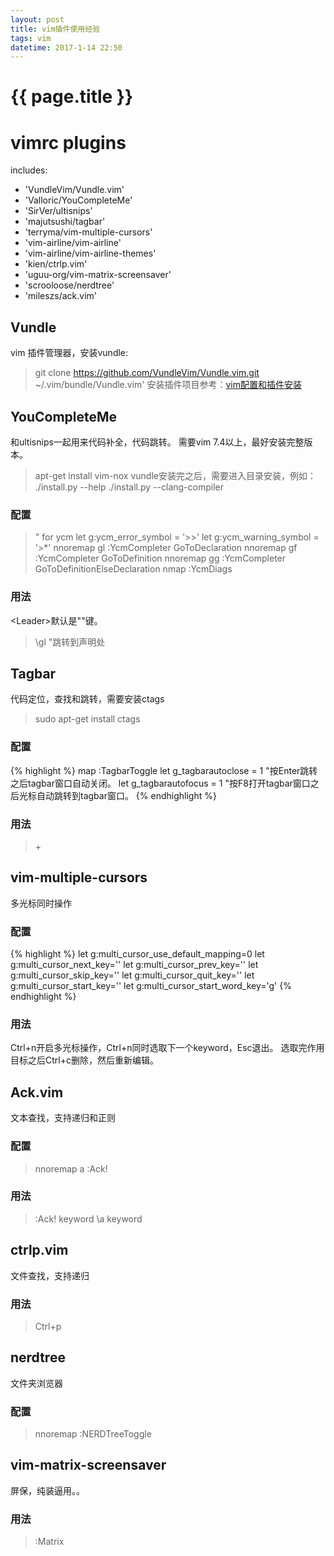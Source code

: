```yaml
---
layout: post
title: vim插件使用经验
tags: vim
datetime: 2017-1-14 22:50
---
```


{{ page.title }}
================
# vimrc plugins
includes:
- 'VundleVim/Vundle.vim'
- 'Valloric/YouCompleteMe'
- 'SirVer/ultisnips'
- 'majutsushi/tagbar'
- 'terryma/vim-multiple-cursors'
- 'vim-airline/vim-airline'
- 'vim-airline/vim-airline-themes'
- 'kien/ctrlp.vim'
- 'uguu-org/vim-matrix-screensaver'
- 'scrooloose/nerdtree'
- 'mileszs/ack.vim'

## Vundle
vim 插件管理器，安装vundle:
> git clone https://github.com/VundleVim/Vundle.vim.git ~/.vim/bundle/Vundle.vim'
安装插件项目参考：<a href="https://github.com/layjump/vimrc.git">vim配置和插件安装</a>

## YouCompleteMe
和ultisnips一起用来代码补全，代码跳转。
需要vim 7.4以上，最好安装完整版本。
> apt-get install vim-nox
vundle安装完之后，需要进入目录安装，例如：
> ./install.py --help
> ./install.py --clang-compiler
### 配置
> " for ycm
> let g:ycm_error_symbol = '>>'
> let g:ycm_warning_symbol = '>*'
> nnoremap <leader>gl :YcmCompleter GoToDeclaration<CR>
> nnoremap <leader>gf :YcmCompleter GoToDefinition<CR>
> nnoremap <leader>gg :YcmCompleter GoToDefinitionElseDeclaration<CR>
> nmap <F4> :YcmDiags<CR>
### 用法
\<Leader\>默认是"\"键。
> \gl "跳转到声明处

## Tagbar
代码定位，查找和跳转，需要安装ctags
> sudo apt-get install ctags
### 配置
{% highlight %}
map <F8> :TagbarToggle<CR>
let g_tagbarautoclose = 1 "按Enter跳转之后tagbar窗口自动关闭。
let g_tagbarautofocus = 1 "按F8打开tagbar窗口之后光标自动跳转到tagbar窗口。
{% endhighlight %}
### 用法
> <F8>+<Enter>

## vim-multiple-cursors
多光标同时操作
### 配置
{% highlight %}
let g:multi_cursor_use_default_mapping=0
let g:multi_cursor_next_key='<C-n>'
let g:multi_cursor_prev_key='<C-p>'
let g:multi_cursor_skip_key='<C-x>'
let g:multi_cursor_quit_key='<Esc>'
let g:multi_cursor_start_key='<C-n>'
let g:multi_cursor_start_word_key='g<C-n>'
{% endhighlight %}
### 用法
Ctrl+n开启多光标操作，Ctrl+n同时选取下一个keyword，Esc退出。
选取完作用目标之后Ctrl+c删除，然后重新编辑。

## Ack.vim
文本查找，支持递归和正则
### 配置
> nnoremap <Leader>a :Ack!<Space>
### 用法
> :Ack! keyword
> \a keyword

## ctrlp.vim
文件查找，支持递归
### 用法
> Ctrl+p

## nerdtree
文件夹浏览器
### 配置
> nnoremap <F2> :NERDTreeToggle<Enter>

## vim-matrix-screensaver
屏保，纯装逼用。。
### 用法
> :Matrix
